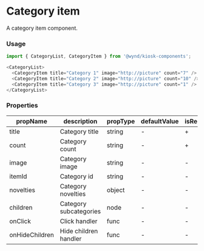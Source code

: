 # Category item
 
A category item component.

### Usage

~~~js
import { CategoryList, CategoryItem } from '@wynd/kiosk-components';

<CategoryList>
  <CategoryItem title="Category 1" image="http://picture" count="7" />
  <CategoryItem title="Category 2" image="http://picture" count="10" />
  <CategoryItem title="Category 3" image="http://picture" count="1" />
</CategoryList>
~~~

### Properties

| propName       | description            | propType | defaultValue | isRequired |
| -------------- | ---------------------- | -------- | ------------ | ---------- |
| title          | Category title         | string   | -            | +          |
| count          | Category count         | string   | -            | +          |
| image          | Category image         | string   | -            | -          |
| itemId         | Category id            | string   | -            | -          |
| novelties      | Category novelties     | object   | -            | -          |
| children       | Category subcategories | node     | -            | -          |
| onClick        | Click handler          | func     | -            | -          |
| onHideChildren | Hide children handler  | func     | -            | -          |
